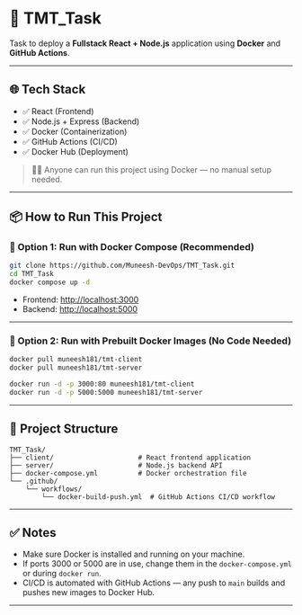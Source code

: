 # 🚀 TMT_Task

Task to deploy a **Fullstack React + Node.js** application using **Docker** and **GitHub Actions**.

---

## 🌐 Tech Stack

- ✅ React (Frontend)
- ✅ Node.js + Express (Backend)
- ✅ Docker (Containerization)
- ✅ GitHub Actions (CI/CD)
- ✅ Docker Hub (Deployment)

> 🧑‍💻 Anyone can run this project using Docker — no manual setup needed.

---

## 📦 How to Run This Project

### 🧭 Option 1: Run with Docker Compose (Recommended)

```bash
git clone https://github.com/Muneesh-DevOps/TMT_Task.git
cd TMT_Task
docker compose up -d
````

* Frontend: [http://localhost:3000](http://localhost:3000)
* Backend: [http://localhost:5000](http://localhost:5000)

---

### 🐳 Option 2: Run with Prebuilt Docker Images (No Code Needed)

```bash
docker pull muneesh181/tmt-client
docker pull muneesh181/tmt-server

docker run -d -p 3000:80 muneesh181/tmt-client
docker run -d -p 5000:5000 muneesh181/tmt-server
```

---

## 📁 Project Structure

```
TMT_Task/
├── client/                     # React frontend application
├── server/                     # Node.js backend API
├── docker-compose.yml          # Docker orchestration file
└── .github/
    └── workflows/
        └── docker-build-push.yml  # GitHub Actions CI/CD workflow
```

---

## ✅ Notes

* Make sure Docker is installed and running on your machine.
* If ports 3000 or 5000 are in use, change them in the `docker-compose.yml` or during `docker run`.
* CI/CD is automated with GitHub Actions — any push to `main` builds and pushes new images to Docker Hub.

---
